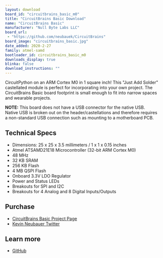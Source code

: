 ```yaml
---
layout: download
board_id: "circuitbrains_basic_m0"
title: "CircuitBrains Basic Download"
name: "CircuitBrains Basic"
manufacturer: "Null Byte Labs LLC"
board_url:
 - "https://github.com/neubauek/CircuitBrains"
board_image: "circuitbrains_basic.jpg"
date_added: 2020-2-27
family: atmel-samd
bootloader_id: circuitbrains_basic_m0
downloads_display: true
blinka: false
download_instructions: ""
---
```


CircuitPython on an ARM Cortex M0 in 1 square inch! This "Just Add Solder" castellated module is perfect for incorporating into your own project. The CircuitBrains Basic board footprint is small enough to fit into narrow spaces and wearable projects.

**NOTE:** This board does not have a USB connector for the native USB. Native USB is broken out on the header/castellations and therefore requires a non-standard USB connection such as mounting to a motherboard PCB.

## Technical Specs

- Dimensions: 25 x 25 x 3.5 millimeters / 1 x 1 x 0.15 inches
- Atmel ATSAMD21E18 Microcontroller (32-bit ARM Cortex M0)
- 48 MHz
- 32 KB SRAM
- 256 KB Flash
- 4 MB QSPI Flash
- Onboard 3.3V LDO Regulator
- Power and Status LEDs
- Breakouts for SPI and I2C
- Breakouts for 4 Analog and 8 Digital Inputs/Outputs

## Purchase

* [CircuitBrains Basic Project Page](https://kevinneubauer.com/portfolio/circuitbrains-basic/)
* [Kevin Neubauer Twitter](https://twitter.com/kevinneubauer)

## Learn more

* [GitHub](https://github.com/neubauek/CircuitBrains)
